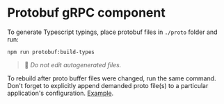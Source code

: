 # Protobuf gRPC component

To generate Typescript typings, place protobuf files in `./proto` folder and run:

```console
npm run protobuf:build-types
```

> 📝 _Do not edit autogenerated files._

To rebuild after proto buffer files were changed, run the same command.
Don't forget to explicitly append demanded proto file(s) to a particular application's configuration. [Example](../../apps/user/src/config/user-service-grpc-server.constants.ts).

